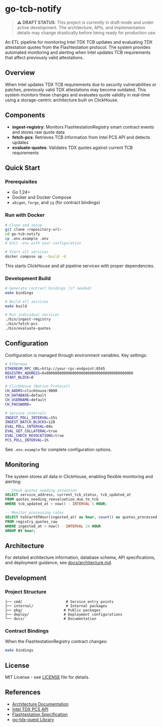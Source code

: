 # go-tcb-notify

> **⚠️ DRAFT STATUS**: This project is currently in draft mode and under active development. The architecture, APIs, and implementation details may change drastically before being ready for production use.

An ETL pipeline for monitoring Intel TDX TCB updates and evaluating TDX attestation quotes from the Flashtestation protocol. The system provides automated monitoring and alerting when Intel updates TCB requirements that affect previously valid attestations.

## Overview

When Intel updates TDX TCB requirements due to security vulnerabilities or patches, previously valid TDX attestations may become outdated. This system monitors these changes and evaluates quote validity in real-time using a storage-centric architecture built on ClickHouse.

## Components

- **ingest-registry**: Monitors FlashtestationRegistry smart contract events and stores raw quote data
- **fetch-pcs**: Retrieves TCB information from Intel PCS API and detects updates
- **evaluate-quotes**: Validates TDX quotes against current TCB requirements

## Quick Start

### Prerequisites
- Go 1.24+
- Docker and Docker Compose
- `abigen`, `forge`, and `jq` (for contract bindings)

### Run with Docker

```bash
# Clone and setup
git clone <repository-url>
cd go-tcb-notify
cp .env.example .env
# Edit .env with your configuration

# Start all services
docker compose up --build -d
```

This starts ClickHouse and all pipeline services with proper dependencies.

### Development Build

```bash
# Generate contract bindings (if needed)
make bindings

# Build all services
make build

# Run individual services
./bin/ingest-registry
./bin/fetch-pcs
./bin/evaluate-quotes
```

## Configuration

Configuration is managed through environment variables. Key settings:

```bash
# Ethereum
ETHEREUM_RPC_URL=http://your-rpc-endpoint:8545
REGISTRY_ADDRESS=0x0000000000000000000000000000000000000000
START_BLOCK=0

# ClickHouse (Native Protocol)
CH_ADDRS=clickhouse:9000
CH_DATABASE=default
CH_USERNAME=default
CH_PASSWORD=

# Service intervals
INGEST_POLL_INTERVAL=15s
INGEST_BATCH_BLOCKS=128
EVAL_POLL_INTERVAL=60s
EVAL_GET_COLLATERAL=true
EVAL_CHECK_REVOCATIONS=true
PCS_POLL_INTERVAL=1h
```

See `.env.example` for complete configuration options.

## Monitoring

The system stores all data in ClickHouse, enabling flexible monitoring and alerting:

```sql
-- Check quotes needing attention
SELECT service_address, current_tcb_status, tcb_updated_at
FROM quotes_needing_reevaluation_due_to_tcb
WHERE tcb_updated_at > now() - INTERVAL 1 HOUR;

-- Monitor processing rates
SELECT toStartOfHour(ingested_at) as hour, count() as quotes_processed
FROM registry_quotes_raw
WHERE ingested_at > now() - INTERVAL 24 HOUR
GROUP BY hour;
```

## Architecture

For detailed architecture information, database schema, API specifications, and deployment guidance, see [docs/architecture.md](docs/architecture.md).

## Development

### Project Structure
```
├── cmd/                    # Service entry points
├── internal/               # Internal packages
├── pkg/                   # Public packages
├── deploy/                # Deployment configurations
└── docs/                  # Documentation
```

### Contract Bindings

When the FlashtestationRegistry contract changes:
```bash
make bindings
```

## License

MIT License - see [LICENSE](LICENSE) file for details.

## References

- [Architecture Documentation](docs/architecture.md)
- [Intel TDX PCS API](https://api.portal.trustedservices.intel.com/content/documentation.html)
- [Flashtestation Specification](https://github.com/flashbots/rollup-boost/blob/main/specs/flashtestations.md)
- [go-tdx-guest Library](https://github.com/google/go-tdx-guest)
